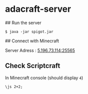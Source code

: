 # adacraft-server

## Run the server

```
$ java -jar spigot.jar
```

## Connect with Minecraft

Server Adress : [5.196.73.114:25565](5.196.73.114:25565)

## Check Scriptcraft

In Minecraft console (should display `4`)

```
\js 2+2;
```
